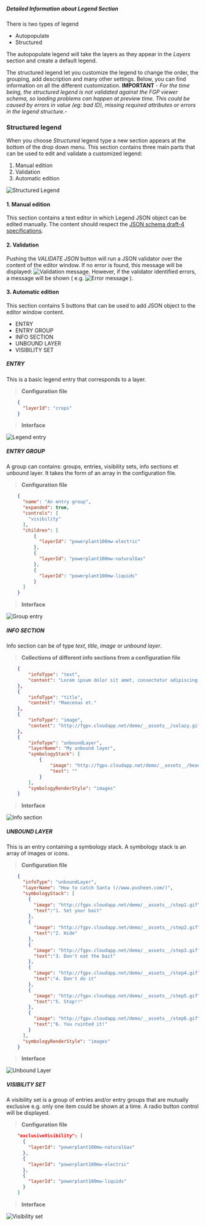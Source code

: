 ##### Detailed Information about _Legend_ Section

There is two types of legend

* Autopopulate
* Structured

The autopopulate legend will take the layers as they appear in the _Layers_ section and create a default legend.

The structured legend let you customize the legend to change the order, the grouping, add description and many other settings. Below, you can find information on all the different customization. **IMPORTANT** - _For the time being, the structured legend is not validated against the FGP viewer schema, so loading problems can happen at preview time. This could be caused by errors in value (eg: bad ID), missing required attributes or errors in the legend structure._-

### Structured legend

When you choose _Structured_ legend type a new section appears at the bottom of the drop down menu. This section contains three main parts that can be used to edit and validate a customized legend:

1. Manual edition
2. Validation
3. Automatic edition

![Structured Legend](./help/images/structLegendSections.png)

#### 1. Manual edition

This section contains a text editor in which Legend JSON object can be edited manually. The content should respect the [JSON schema draft-4 specifications](http://json-schema.org/specification-links.html#draft-4).

#### 2. Validation

Pushing the _VALIDATE JSON_ button will run a JSON validator over the content of the editor window. If no error is found, this message will be displayed: ![Validation message](./help/images/messLegendValidation.png). However, if the validator identified errors, a message will be shown
( e.g. ![Error message](./help/images/messLegendErrorValidation.png) ).

#### 3. Automatic edition

This section contains 5 buttons that can be used to add JSON object to the editor window content.

* ENTRY
* ENTRY GROUP
* INFO SECTION
* UNBOUND LAYER
* VISIBILITY SET

##### ENTRY

This is a basic legend entry that corresponds to a layer.

> **Configuration file**

```json
    {
      "layerId": "crops"
    }
```

> **Interface**

![Legend entry](./help/images/legendEntry.png)

##### ENTRY GROUP

A group can contains: groups, entries, visibility sets, info sections et unbound layer. It takes the form of an array in the configuration file.

> **Configuration file**

```json
    {
      "name": "An entry group",
      "expanded": true,
      "controls": [
        "visibility"
      ],
      "children": [
          {
            "layerId": "powerplant100mw-electric"
          },
          {
            "layerId": "powerplant100mw-naturalGas"
          },
          {
            "layerId": "powerplant100mw-liquids"
          }
      ]
    }
```

> **Interface**

![Group entry](./help/images/legendEntryGroup.png)

##### INFO SECTION

Info section can be of type _text_, _title_, _image_ or _unbound layer_.

> **Collections of different info sections from a configuration file**

```json
    {
        "infoType": "text",
        "content": "Lorem ipsum dolor sit amet, consectetur adipiscing elit. Morbi mauris augumattis at nunc et, pharetra feugiat ex. Maecenas et."
    },
    {
        "infoType": "title",
        "content": "Maecenas et."
    },
    {
        "infoType": "image",
        "content": "http://fgpv.cloudapp.net/demo/__assets__/solazy.gif"
    },
    {
        "infoType": "unboundLayer",
        "layerName": "My unbound layer",
        "symbologyStack": [
            {
                "image": "http://fgpv.cloudapp.net/demo/__assets__/beautiful.png",
                "text": ""
            }
        ],
        "symbologyRenderStyle": "images"
    }
```

> **Interface**

![Info section](./help/images/legendInfoSection.gif)

##### UNBOUND LAYER

This is an entry containing a symbology stack. A symbology stack is an array of images or icons.

> **Configuration file**

```json
    {
      "infoType": "unboundLayer",
      "layerName": "How to catch Santa (//www.pusheen.com/)",
      "symbologyStack": [
        {
          "image": "http://fgpv.cloudapp.net/demo/__assets__/step1.gif",
          "text":"1. Set your bait"
        },
        {
          "image": "http://fgpv.cloudapp.net/demo/__assets__/step2.gif",
          "text":"2. Hide"
        },
        {
          "image": "http://fgpv.cloudapp.net/demo/__assets__/step3.gif",
          "text":"3. Don't eat the bait"
        },
        {
          "image": "http://fgpv.cloudapp.net/demo/__assets__/step4.gif",
          "text":"4. Don't do it"
        },
        {
          "image": "http://fgpv.cloudapp.net/demo/__assets__/step5.gif",
          "text":"5. Stop!!"
        },
        {
          "image": "http://fgpv.cloudapp.net/demo/__assets__/step6.gif",
          "text":"6. You ruinted it!"
        }
      ],
      "symbologyRenderStyle": "images"
    }
```

> **Interface**

![Unbound Layer](./help/images/legendUnboundLayer.gif)

##### VISIBILITY SET

A visibility set is a group of entries and/or entry groups that are mutually exclusive e.g. only one item could be shown at a time. A radio button control will be displayed.

> **Configuration file**

```json
    "exclusiveVisibility": [
      {
        "layerId": "powerplant100mw-naturalGas"
      },
      {
        "layerId": "powerplant100mw-electric"
      },
      {
        "layerId": "powerplant100mw-liquids"
      }
    ]
```

> **Interface**

![Visibility set](./help/images/legendVisibilitySet.png)
